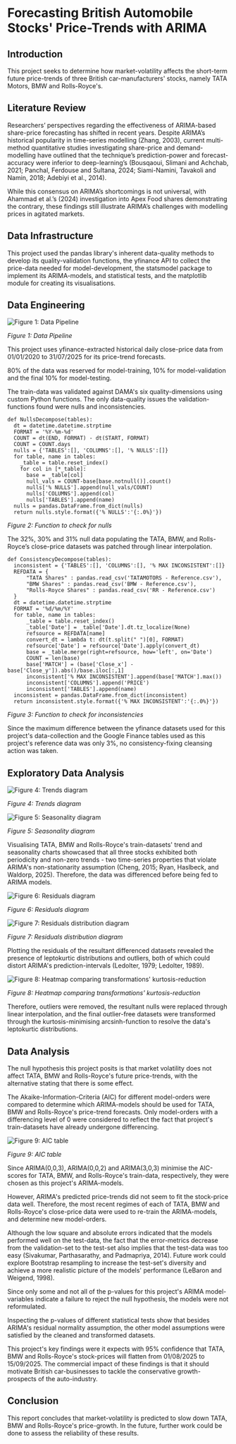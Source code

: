 # Forecasting British Automobile Stocks' Price-Trends with ARIMA

## Introduction
This project seeks to determine how market-volatility affects the short-term future price-trends of three British car-manufacturers' stocks, namely TATA Motors, BMW and Rolls-Royce's.

## Literature Review 
Researchers’ perspectives regarding the effectiveness of ARIMA-based share-price forecasting has shifted in recent years. Despite ARIMA’s historical popularity in time-series modelling (Zhang, 2003), current multi-method quantitative studies investigating share-price and demand-modelling have outlined that the technique’s prediction-power and forecast-accuracy were inferior to deep-learning’s (Bousqaoui,
Slimani and Achchab, 2021; Panchal, Ferdouse and Sultana, 2024; Siami-Namini, Tavakoli and Namin, 2018; Adebiyi et al., 2014).

While this consensus on ARIMA’s shortcomings is not universal, with
Ahammad et al.’s (2024) investigation into Apex Food shares demonstrating the contrary, these findings still illustrate ARIMA’s challenges with modelling prices in agitated markets.

## Data Infrastructure
This project used the pandas library's inherent data-quality methods to develop its quality-validation functions, the yfinance API to collect the price-data needed for model-development, the statsmodel package to implement its ARIMA-models, and statistical tests, and the matplotlib module for creating its visualisations. 

## Data Engineering 
![Figure 1: Data Pipeline](images/ARIMA_Project_Data_Pipeline.png)

*Figure 1: Data Pipeline*

This project uses yfinance-extracted historical daily close-price data from 01/01/2020 to 31/07/2025 for its price-trend forecasts.  

80% of the data was reserved for model-training, 10% for model-validation and the final 10% for model-testing. 

The train-data was validated against DAMA's six quality-dimensions using custom Python functions. The only data-quality issues the validation-functions found were nulls and inconsistencies. 

```
def NullsDecompose(tables):
  dt = datetime.datetime.strptime
  FORMAT = '%Y-%m-%d'
  COUNT = dt(END, FORMAT) - dt(START, FORMAT)
  COUNT = COUNT.days
  nulls = {'TABLES':[], 'COLUMNS':[], '% NULLS':[]}
  for table, name in tables:
    _table = table.reset_index()
    for col in [*_table]:
      base = _table[col]
      null_vals = COUNT-base[base.notnull()].count()
      nulls['% NULLS'].append(null_vals/COUNT)
      nulls['COLUMNS'].append(col)
      nulls['TABLES'].append(name)
  nulls = pandas.DataFrame.from_dict(nulls)
  return nulls.style.format({'% NULLS':'{:.0%}'})
```

*Figure 2: Function to check for nulls*

The 32%, 30% and 31% null data populating the TATA, BMW, and Rolls-Royce’s close-price datasets was patched through linear interpolation.

```
def ConsistencyDecompose(tables):
  inconsistent = {'TABLES':[], 'COLUMNS':[], '% MAX INCONSISTENT':[]}
  REFDATA = {
      "TATA Shares" : pandas.read_csv('TATAMOTORS - Reference.csv'),
      "BMW Shares" : pandas.read_csv('BMW - Reference.csv'),
      "Rolls-Royce Shares" : pandas.read_csv('RR - Reference.csv')
  }
  dt = datetime.datetime.strptime
  FORMAT = '%d/%m/%Y'
  for table, name in tables:
      _table = table.reset_index()
      _table['Date'] = _table['Date'].dt.tz_localize(None)
      refsource = REFDATA[name]
      convert_dt = lambda t: dt(t.split(" ")[0], FORMAT)
      refsource['Date'] = refsource['Date'].apply(convert_dt)
      base = _table.merge(right=refsource, how='left', on='Date')
      COUNT = len(base)
      base['MATCH'] = (base['Close_x'] - base['Close_y']).abs()/base.iloc[:,1]
      inconsistent['% MAX INCONSISTENT'].append(base['MATCH'].max())
      inconsistent['COLUMNS'].append('PRICE')
      inconsistent['TABLES'].append(name)
  inconsistent = pandas.DataFrame.from_dict(inconsistent)
  return inconsistent.style.format({'% MAX INCONSISTENT':'{:.0%}'})
```

*Figure 3: Function to check for inconsistencies*

Since the maximum difference between the yfinance datasets used for this project's data-collection and the Google Finance tables used as this project's reference data was only 3%, no consistency-fixing cleansing action was taken.

## Exploratory Data Analysis
![Figure 4: Trends diagram](images/Graphs_Trends.png)

*Figure 4: Trends diagram*

![Figure 5: Seasonality diagram](images/Graphs_Seasonality.png)

*Figure 5: Seasonality diagram*

Visualising TATA, BMW and Rolls-Royce's train-datasets' trend and seasonality charts showcased that all three stocks exhibited both periodicity and non-zero trends - two time-series properties that violate ARIMA's non-stationarity assumption (Cheng, 2015; Ryan, Haslbeck, and Waldorp, 2025). Therefore, the data was differenced before being fed to ARIMA models.

![Figure 6: Residuals diagram](images/Graphs_Residuals.png)

*Figure 6: Residuals diagram*

![Figure 7: Residuals distribution diagram](images/Graphs_Residual_Distribution.png)

*Figure 7: Residuals distribution diagram*

Plotting the residuals of the resultant differenced datasets revealed the presence of leptokurtic distributions and outliers, both of which could distort ARIMA's prediction-intervals (Ledolter, 1979; Ledolter, 1989). 

![Figure 8: Heatmap comparing transformations' kurtosis-reduction](images/Graphs_Transformations_Comparison.png)

*Figure 8: Heatmap comparing transformations' kurtosis-reduction*

Therefore, outliers were removed, the resultant nulls were replaced through linear interpolation, and the final outlier-free datasets were transformed through the kurtosis-minimising arcsinh-function to resolve the data's leptokurtic distributions. 

## Data Analysis
The null hypothesis this project posits is that market volatility does not affect TATA, BMW and Rolls-Royce's future price-trends, with the alternative stating that there is some effect.

The Akaike-Information-Criteria (AIC) for different model-orders were compared to determine which ARIMA-models should be used for TATA, BMW and Rolls-Royce's price-trend forecasts. Only model-orders with a differencing level of 0 were considered to reflect the fact that project's train-datasets have already undergone differencing.

![Figure 9: AIC table](images/AIC_Table.png)

*Figure 9: AIC table*

Since ARIMA(0,0,3), ARIMA(0,0,2) and ARIMA(3,0,3) minimise the AIC-scores for TATA, BMW, and Rolls-Royce's train-data, respectively, they were chosen as this project's ARIMA-models.

However, ARIMA's predicted price-trends did not seem to fit the stock-price data well. Therefore, the most recent regimes of each of TATA, BMW and Rolls-Royce's close-price data were used to re-train the ARIMA-models, and determine new model-orders.

Although the low square and absolute errors indicated that the models performed well on the test-data, the fact that the error-metrics decrease from the validation-set to the test-set also implies that the test-data was too easy (Sivakumar, Parthasarathy, and Padmapriya, 2014). Future work could explore Bootstrap resampling to increase the test-set's diversity and achieve a more realistic picture of the models' performance (LeBaron and Weigend, 1998). 

Since only some and not all of the p-values for this project's ARIMA model-variables indicate a failure to reject the null hypothesis, the models were not reformulated.

Inspecting the p-values of different statistical tests show that besides ARIMA's residual normality assumption, the other model assumptions were satisfied by the cleaned and transformed datasets.

This project's key findings were it expects with 95% confidence that TATA, BMW and Rolls-Royce's stock-prices will flatten from 01/08/2025 to 15/09/2025. The commercial impact of these findings is that it should motivate British car-businesses to tackle the conservative growth-prospects of the auto-industry.

## Conclusion
This report concludes that market-volatility is predicted to slow down TATA, BMW and Rolls-Royce's price-growth. In the future, further work could be done to assess the reliability of these results.





